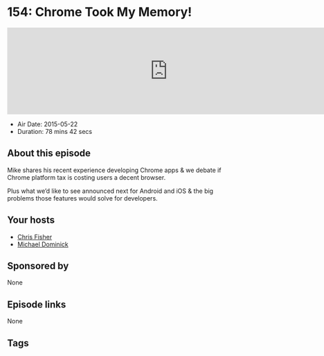 # 154: Chrome Took My Memory!

<iframe src="https://player.fireside.fm/v2/MLf2ZzhC+hHujCZSO?theme=dark" width="740" height="200" frameborder="0" scrolling="no"></iframe>

* Air Date: 2015-05-22
* Duration: 78 mins 42 secs

## About this episode

Mike shares his recent experience developing Chrome apps & we debate if Chrome platform tax is costing users a decent browser. 

Plus what we’d like to see announced next for Android and iOS & the big problems those features would solve for developers.

## Your hosts
* [Chris Fisher](https://coder.show/hosts/chrislas)
* [Michael Dominick](https://coder.show/hosts/michael)

## Sponsored by

None



## Episode links

None



## Tags

